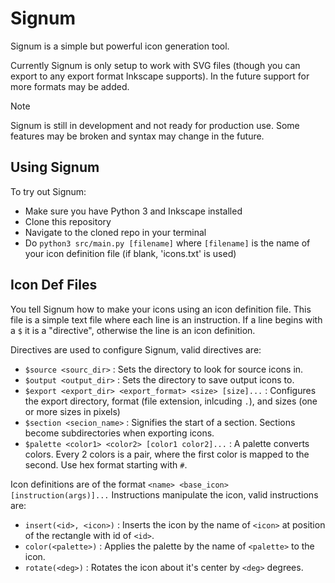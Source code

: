 # Signum

Signum is a simple but powerful icon generation tool.

Currently Signum is only setup to work with SVG files (though you can export to any export format Inkscape supports).
In the future support for more formats may be added.

> [!NOTE]
> Signum is still in development and not ready for production use. Some features may be broken and syntax may change in the future.

## Using Signum

To try out Signum:
 - Make sure you have Python 3 and Inkscape installed
 - Clone this repository
 - Navigate to the cloned repo in your terminal
 - Do `python3 src/main.py [filename]` where `[filename]` is the name of your icon definition file (if blank, 'icons.txt' is used)

## Icon Def Files

You tell Signum how to make your icons using an icon definition file.
This file is a simple text file where each line is an instruction.
If a line begins with a `$` it is a "directive", otherwise the line is an icon definition.

Directives are used to configure Signum, valid directives are:
 - `$source <sourc_dir>` : Sets the directory to look for source icons in.
 - `$output <output_dir>` : Sets the directory to save output icons to.
 - `$export <export_dir> <export_format> <size> [size]...` : Configures the export directory, format (file extension, inlcuding `.`), and sizes (one or more sizes in pixels)
 - `$section <secion_name>` : Signifies the start of a section. Sections become subdirectories when exporting icons.
 - `$palette <color1> <color2> [color1 color2]...` : A palette converts colors. Every 2 colors is a pair, where the first color is mapped to the second. Use hex format starting with `#`.

Icon definitions are of the format `<name> <base_icon> [instruction(args)]...`
Instructions manipulate the icon, valid instructions are:
 - `insert(<id>, <icon>)` : Inserts the icon by the name of `<icon>` at position of the rectangle with id of `<id>`.
 - `color(<palette>)` : Applies the palette by the name of `<palette>` to the icon.
 - `rotate(<deg>)` : Rotates the icon about it's center by `<deg>` degrees.
